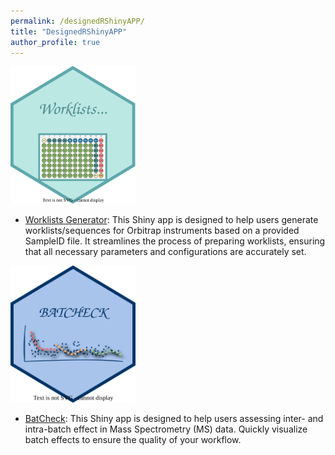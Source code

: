 ```yaml
---
permalink: /designedRShinyAPP/
title: "DesignedRShinyAPP"
author_profile: true
---
```



<img src="/assets/images/WG_logo.svg" width="200px"  alt="">


+ [Worklists Generator](https://haibin-guan.shinyapps.io/worklists_generator/): This Shiny app is designed to help users generate worklists/sequences for Orbitrap instruments based on a provided SampleID file. It streamlines the process of preparing worklists, ensuring that all necessary parameters and configurations are accurately set.


<img src="/assets/images/BatCheck_logo.svg" width="200px"  alt="">

+ [BatCheck](https://haibin-guan.shinyapps.io/BatCheck/): This Shiny app is designed to help users assessing inter- and intra-batch effect in Mass Spectrometry (MS) data. Quickly visualize batch effects to ensure the quality of your workflow.


